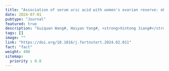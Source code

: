 ```yaml
---
title: "Association of serum uric acid with women's ovarian reserve: observational study and Mendelian randomization analyses"
date: 2024-07-01
pubtype: "Journal"
featured: true
description: "Guiquan Wang#, Haiyan Yang#, <strong>Xintong Jiang#</strong>, Weian Mao, Ping Li, Xiaojing Lin, YanLi, Zhenhong Ye, Yurong Zhang, Wei Chen, Shuai Yuan*, Yue Zhao*, LiangshanMu*."
tags: []
image: ""
link: "https://doi.org/10.1016/j.fertnstert.2024.02.011"
fact: "fact"
weight: 400
sitemap:
  priority : 0.8
---
```

